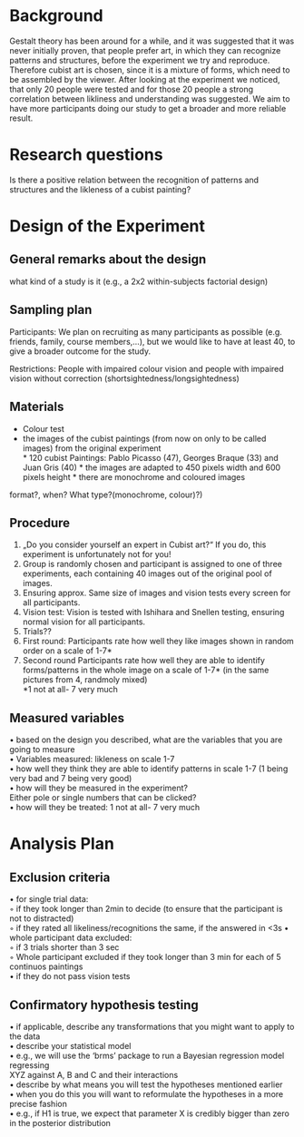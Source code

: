 
# Background
Gestalt theory has been around for a while, and it was suggested that it was never initially proven, that people prefer art, in which they can recognize patterns and structures, before the experiment we try and reproduce. Therefore cubist art is chosen, since it is a mixture of forms, which need to be assembled by the viewer. After looking at the experiment we noticed, that only 20 people were tested and for those 20 people a strong correlation between likliness and understanding was suggested. We aim to have more participants doing our study to get a broader and more reliable result. 

# Research questions
Is there a positive relation between the recognition of patterns and structures and the likleness of a cubist painting?

# Design of the Experiment

## General remarks about the design
what kind of a study is it (e.g., a 2x2 within-subjects factorial design)


## Sampling plan

Participants: We plan on recruiting as many participants as possible (e.g. friends, family, course members,…), but we would like to have at least 40, to give a broader outcome for the study.

Restrictions: People with impaired colour vision and people with impaired vision without correction (shortsightedness/longsightedness) 


## Materials

   - Colour test <br>
   - the images of the cubist paintings (from now on only to be called images) from the original experiment <br>
         * 120 cubist Paintings: Pablo Picasso (47), Georges Braque (33) and Juan Gris (40)
         * the images are adapted to 450 pixels width and 600 pixels height 
         * there are monochrome and coloured images 
   
   format?, when? What type?(monochrome, colour)?)

## Procedure

1. „Do you consider yourself an expert in Cubist art?“ If you do, this experiment is unfortunately not for you! <br>
2. Group is randomly chosen and participant is assigned to one of three experiments, each containing 40 images out of the original pool of images.<br>
3. Ensuring approx. Same size of images and vision tests every screen for all participants.<br>
4. Vision test: Vision is tested with Ishihara and Snellen testing, ensuring normal vision for all participants.<br>
5. Trials?? <br>
6. First round: Participants rate how well they like images shown in random order on a scale of 1-7*<br>
7. Second round Participants rate how well they are able to identify forms/patterns  in the whole image on a scale of 1-7* (in the same pictures from 4, randmoly mixed)<br>
*1 not at all- 7 very much

## Measured variables
• based on the design you described, what are the variables that you are going to measure <br> 
  • Variables measured: likleness on scale 1-7 <br>
  • how well they think they are able to identify patterns in scale 1-7 (1 being very bad and 7 being very good) <br>
• how will they be measured in the experiment? <br>
    Either pole or single numbers that can be clicked? <br>
• how will they be treated: 1 not at all- 7 very much


# Analysis Plan

## Exclusion criteria
• for single trial data: <br>
        ◦ if they took longer than 2min to decide (to ensure that the participant is not to distracted)<br>
        ◦ if they rated all likeliness/recognitions the same, if the answered in <3s 
    • whole participant data excluded:<br>
        ◦  if 3 trials shorter than 3 sec<br>
        ◦ Whole participant excluded if they took longer than 3 min for each of 5 continuos paintings<br>
    • if they do not pass vision tests<br>


## Confirmatory hypothesis testing
  • if applicable, describe any transformations that you might want to apply to the data<br>
  • describe your statistical model <br>
        • e.g., we will use the ‘brms’ package to run a Bayesian regression model regressing <br>
        XYZ against A, B and C and their interactions<br>
  • describe by what means you will test the hypotheses mentioned earlier <br>
  • when you do this you will want to reformulate the hypotheses in a more precise fashion <br>
     • e.g., if H1 is true, we expect that parameter X is credibly bigger than zero in the posterior distribution <br>  


